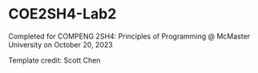 # COE2SH4-Lab2

Completed for COMPENG 2SH4: Principles of Programming @ McMaster University 
on October 20, 2023

Template credit: Scott Chen
